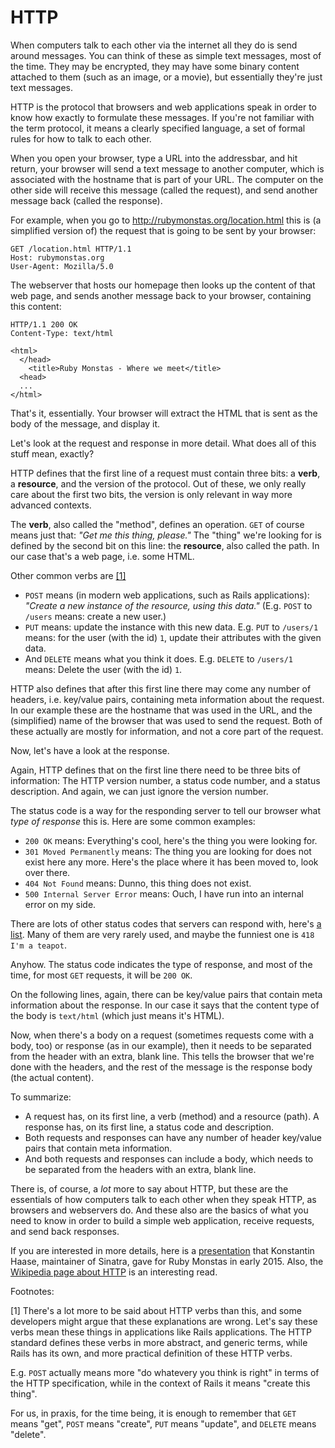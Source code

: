 # HTTP

When computers talk to each other via the internet all they do is send around
messages. You can think of these as simple text messages, most of the time.
They may be encrypted, they may have some binary content attached to them (such
as an image, or a movie), but essentially they're just text messages.

HTTP is the protocol that browsers and web applications speak in order to
know how exactly to formulate these messages. If you're not familiar with the
term protocol, it means a clearly specified language, a set of formal rules for
how to talk to each other.

When you open your browser, type a URL into the addressbar, and hit return,
your browser will send a text message to another computer, which is associated
with the hostname that is part of your URL. The computer on the other side
will receive this message (called the request), and send another message back
(called the response).

For example, when you go to
<a href="http://rubymonstas.org/location.html">http://rubymonstas.org/location.html</a>
this is (a simplified version of) the request that is going to be sent by your
browser:

```http
GET /location.html HTTP/1.1
Host: rubymonstas.org
User-Agent: Mozilla/5.0
```

The webserver that hosts our homepage then looks up the content of that web
page, and sends another message back to your browser, containing this content:

```http
HTTP/1.1 200 OK
Content-Type: text/html

<html>
  </head>
    <title>Ruby Monstas - Where we meet</title>
  <head>
  ...
</html>
```

That's it, essentially. Your browser will extract the HTML that is sent as the
body of the message, and display it.

Let's look at the request and response in more detail. What does all of this
stuff mean, exactly?

HTTP defines that the first line of a request must contain three bits: a
**verb**, a **resource**, and the version of the protocol. Out of these, we
only really care about the first two bits, the version is only relevant in way
more advanced contexts.

The **verb**, also called the "method", defines an operation. `GET` of course
means just that: *"Get me this thing, please."* The "thing" we're looking for
is defined by the second bit on this line: the **resource**, also called the
path. In our case that's a web page, i.e. some HTML.

Other common verbs are <a href="#footnote-1">[1]</a>

* `POST` means (in modern web applications, such as Rails applications):
  *"Create a new instance of the resource, using this data."* (E.g. `POST` to
  `/users` means: create a new user.)
* `PUT` means: update the instance with this new data. E.g. `PUT` to `/users/1`
  means: for the user (with the id) `1`, update their attributes with the given
  data.
* And `DELETE` means what you think it does. E.g. `DELETE` to `/users/1` means:
  Delete the user (with the id) `1`.

HTTP also defines that after this first line there may come any number of
headers, i.e. key/value pairs, containing meta information about the request.
In our example these are the hostname that was used in the URL, and the
(simplified) name of the browser that was used to send the request. Both of
these actually are mostly for information, and not a core part of the request.

Now, let's have a look at the response.

Again, HTTP defines that on the first line there need to be three bits of
information: The HTTP version number, a status code number, and a status
description. And again, we can just ignore the version number.

The status code is a way for the responding server to tell our browser what
*type of response* this is. Here are some common examples:

* `200 OK` means: Everything's cool, here's the thing you were looking for.
* `301 Moved Permanently` means: The thing you are looking for does not exist
  here any more. Here's the place where it has been moved to, look over there.
* `404 Not Found` means: Dunno, this thing does not exist.
* `500 Internal Server Error` means: Ouch, I have run into an internal error on
   my side.

There are lots of other status codes that servers can respond with, here's
<a href="http://en.wikipedia.org/wiki/List_of_HTTP_status_codes">a list</a>.
Many of them are very rarely used, and maybe the funniest one is `418 I'm a
teapot`.

Anyhow. The status code indicates the type of response, and most of the time,
for most `GET` requests, it will be `200 OK`.

On the following lines, again, there can be key/value pairs that contain
meta information about the response. In our case it says that the content
type of the body is `text/html` (which just means it's HTML).

Now, when there's a body on a request (sometimes requests come with a body,
too) or response (as in our example), then it needs to be separated from
the header with an extra, blank line. This tells the browser that we're
done with the headers, and the rest of the message is the response body
(the actual content).

To summarize:

* A request has, on its first line, a verb (method) and a resource (path). A
  response has, on its first line, a status code and description.
* Both requests and responses can have any number of header key/value pairs
  that contain meta information.
* And both requests and responses can include a body, which needs to be
  separated from the headers with an extra, blank line.

There is, of course, a *lot* more to say about HTTP, but these are the
essentials of how computers talk to each other when they speak HTTP, as
browsers and webservers do. And these also are the basics of what you need
to know in order to build a simple web application, receive requests, and
send back responses.

If you are interested in more details, here is a
<a href="https://speakerdeck.com/rkh/http-rubymonsters-edition">presentation</a>
that Konstantin Haase, maintainer of Sinatra, gave for Ruby Monstas in early
2015. Also, the
<a href="http://en.wikipedia.org/wiki/Hypertext_Transfer_Protocol">Wikipedia page about HTTP</a>
is an interesting read.

Footnotes:

<a name="footnote-1">[1]</a> There's a lot more to be said about HTTP verbs than
this, and some developers might argue that these explanations are wrong. Let's
say these verbs mean these things in applications like Rails applications.
The HTTP standard defines these verbs in more abstract, and generic terms,
while Rails has its own, and more practical definition of these HTTP verbs.

E.g. `POST` actually means more "do whatevery you think is right" in terms
of the HTTP specification, while in the context of Rails it means "create this
thing".

For us, in praxis, for the time being, it is enough to remember that `GET`
means "get", `POST` means "create", `PUT` means "update", and `DELETE` means
"delete".

